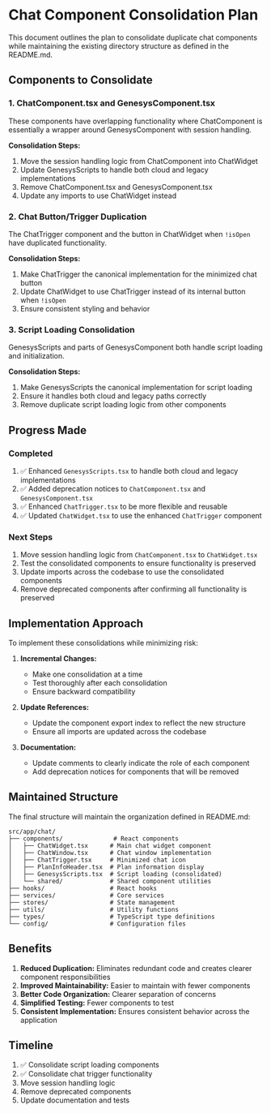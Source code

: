 # Chat Component Consolidation Plan

This document outlines the plan to consolidate duplicate chat components while maintaining the existing directory structure as defined in the README.md.

## Components to Consolidate

### 1. ChatComponent.tsx and GenesysComponent.tsx

These components have overlapping functionality where ChatComponent is essentially a wrapper around GenesysComponent with session handling.

**Consolidation Steps:**

1. Move the session handling logic from ChatComponent into ChatWidget
2. Update GenesysScripts to handle both cloud and legacy implementations
3. Remove ChatComponent.tsx and GenesysComponent.tsx
4. Update any imports to use ChatWidget instead

### 2. Chat Button/Trigger Duplication

The ChatTrigger component and the button in ChatWidget when `!isOpen` have duplicated functionality.

**Consolidation Steps:**

1. Make ChatTrigger the canonical implementation for the minimized chat button
2. Update ChatWidget to use ChatTrigger instead of its internal button when `!isOpen`
3. Ensure consistent styling and behavior

### 3. Script Loading Consolidation

GenesysScripts and parts of GenesysComponent both handle script loading and initialization.

**Consolidation Steps:**

1. Make GenesysScripts the canonical implementation for script loading
2. Ensure it handles both cloud and legacy paths correctly
3. Remove duplicate script loading logic from other components

## Progress Made

### Completed

1. ✅ Enhanced `GenesysScripts.tsx` to handle both cloud and legacy implementations
2. ✅ Added deprecation notices to `ChatComponent.tsx` and `GenesysComponent.tsx`
3. ✅ Enhanced `ChatTrigger.tsx` to be more flexible and reusable
4. ✅ Updated `ChatWidget.tsx` to use the enhanced `ChatTrigger` component

### Next Steps

1. Move session handling logic from `ChatComponent.tsx` to `ChatWidget.tsx`
2. Test the consolidated components to ensure functionality is preserved
3. Update imports across the codebase to use the consolidated components
4. Remove deprecated components after confirming all functionality is preserved

## Implementation Approach

To implement these consolidations while minimizing risk:

1. **Incremental Changes:**

   - Make one consolidation at a time
   - Test thoroughly after each consolidation
   - Ensure backward compatibility

2. **Update References:**

   - Update the component export index to reflect the new structure
   - Ensure all imports are updated across the codebase

3. **Documentation:**
   - Update comments to clearly indicate the role of each component
   - Add deprecation notices for components that will be removed

## Maintained Structure

The final structure will maintain the organization defined in README.md:

```
src/app/chat/
├── components/              # React components
│   ├── ChatWidget.tsx      # Main chat widget component
│   ├── ChatWindow.tsx      # Chat window implementation
│   ├── ChatTrigger.tsx     # Minimized chat icon
│   ├── PlanInfoHeader.tsx  # Plan information display
│   ├── GenesysScripts.tsx  # Script loading (consolidated)
│   └── shared/             # Shared component utilities
├── hooks/                  # React hooks
├── services/               # Core services
├── stores/                 # State management
├── utils/                  # Utility functions
├── types/                  # TypeScript type definitions
└── config/                 # Configuration files
```

## Benefits

1. **Reduced Duplication:** Eliminates redundant code and creates clearer component responsibilities
2. **Improved Maintainability:** Easier to maintain with fewer components
3. **Better Code Organization:** Clearer separation of concerns
4. **Simplified Testing:** Fewer components to test
5. **Consistent Implementation:** Ensures consistent behavior across the application

## Timeline

1. ✅ Consolidate script loading components
2. ✅ Consolidate chat trigger functionality
3. Move session handling logic
4. Remove deprecated components
5. Update documentation and tests
